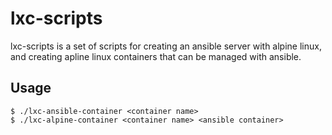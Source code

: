 # lxc-scripts
lxc-scripts is a set of scripts for creating an ansible server with alpine linux, and creating apline linux containers that can be managed with ansible.

## Usage

    $ ./lxc-ansible-container <container name>
    $ ./lxc-alpine-container <container name> <ansible container>

